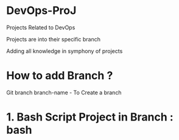# DevOps-ProJ
Projects Related to DevOps

Projects are into their specific branch

Adding all knowledge in symphony of projects

# How to add Branch ?
Git branch branch-name - To Create a branch

# 1. Bash Script Project in Branch : bash
